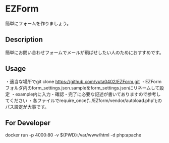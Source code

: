 # EZForm
簡単にフォームを作りましょう。

## Description
簡単にお問い合わせフォームでメールが飛ばせしたい人のためにおすすめです。

## Usage
・適当な場所でgit clone https://github.com/yuta0402/EZForm.git
・EZFormフォルダ内のform_settings.json.sampleをform_settings.jsonにリネームして設定
・example内に入力・確認・完了に必要な記述が書いてありますので参考してください
・各ファイルでrequire_once('../EZform/vendor/autoload.php');のパス設定が大事です。
## For Developer
docker run -p 4000:80 -v ${PWD}:/var/www/html -d php:apache
